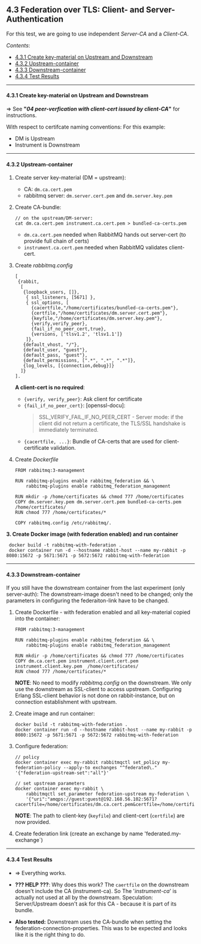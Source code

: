 
## 4.3 Federation over TLS: Client- and Server-Authentication

For this test, we are going to use independent *Server-CA* and a *Client-CA*.

*Contents*:
- [4.3.1 Create key-material on Upstream and Downstream](#431-create-key-material-on-upstream-and-downstream)
- [4.3.2 Upstream-container](#432-upstream-container)
- [4.3.3 Downstream-container](#433-downstream-container)
- [4.3.4 Test Results](#434-test-results)

---

#### 4.3.1 Create key-material on Upstream and Downstream

=> See **"*04 peer-verfication with client-cert issued by client-CA*"** for instructions.

With respect to certifcate naming conventions: For this example:
- DM is Upstream
- Instrument is Downstream 

---

#### 4.3.2 Upstream-container

1. Create server key-material (DM = upstream):
   - CA: `dm.ca.cert.pem` 
   - rabbitmq server: `dm.server.cert.pem` and `dm.server.key.pem`


2. Create CA-bundle:
   ````
   // on the upstream/DM-server: 
   cat dm.ca.cert.pem instrument.ca.cert.pem > bundled-ca-certs.pem
   ````
   - `dm.ca.cert.pem` needed when RabbitMQ hands out server-cert (to provide full chain of certs)
   - `instrument.ca.cert.pem` needed when RabbitMQ validates client-cert.
   

3. Create *rabbitmq.config*
   ````
   [
    {rabbit,
     [
      {loopback_users, []},
       { ssl_listeners, [5671] },
       { ssl_options, [
         {cacertfile,"/home/certificates/bundled-ca-certs.pem"},
         {certfile,"/home/certificates/dm.server.cert.pem"},
         {keyfile,"/home/certificates/dm.server.key.pem"},
         {verify,verify_peer},
         {fail_if_no_peer_cert,true},
         {versions, ['tlsv1.2', 'tlsv1.1']}
       ]},
      {default_vhost, "/"},
      {default_user, "guest"},
      {default_pass, "guest"},
      {default_permissions, [".*", ".*", ".*"]},
      {log_levels, [{connection,debug}]}	
     ]}
   ].
   ````
     
    **A client-cert is no required**:
      - `{verify, verify_peer}`: Ask client for certificate
      - `{fail_if_no_peer_cert}`: [openssl-docu]: 
        > SSL_VERIFY_FAIL_IF_NO_PEER_CERT - Server mode: if the client did not return a certificate, the TLS/SSL handshake is immediately terminated.
      - `{cacertfile, ...}`: Bundle of CA-certs that are used for client-certificate validation.


4. Create *Dockerfile*
   ````
   FROM rabbitmq:3-management

   RUN rabbitmq-plugins enable rabbitmq_federation && \ 
       rabbitmq-plugins enable rabbitmq_federation_management

   RUN mkdir -p /home/certificates && chmod 777 /home/certificates
   COPY dm.server.key.pem dm.server.cert.pem bundled-ca-certs.pem /home/certificates/
   RUN chmod 777 /home/certificates/*

   COPY rabbitmq.config /etc/rabbitmq/.
   ````


**3. Create Docker image (with federation enabled) and run container**
  ````
   docker build -t rabbitmq-with-federation .  
   docker container run -d --hostname rabbit-host --name my-rabbit -p 8080:15672 -p 5671:5671 -p 5672:5672 rabbitmq-with-federation 
  ````

---

#### 4.3.3 Downstream-container

If you still have the downstream container from the last experiment (only server-auth): 
The downstream-image doesn't need to be changed; only the parameters in configuring the federaiton-link have to be changed.

1. Create Dockerfile - with federation enabled and all key-material copied into the container:
   ````
   FROM rabbitmq:3-management

   RUN rabbitmq-plugins enable rabbitmq_federation && \
       rabbitmq-plugins enable rabbitmq_federation_management

   RUN mkdir -p /home/certificates && chmod 777 /home/certificates
   COPY dm.ca.cert.pem instrument.client.cert.pem instrument.client.key.pem  /home/certificates/
   RUN chmod 777 /home/certificates/*
   ````

   **NOTE**: No need to modify *rabbitmq.config* on the downstream.
   We only use the downstream as SSL-client to access upstream.
   Configuring Erlang SSL-client behavior is not done on rabbit-instance, but on connection establishment with upstream.


2. Create image and run container:
   ````
   docker build -t rabbitmq-with-federation .  
   docker container run -d --hostname rabbit-host --name my-rabbit -p 8080:15672 -p 5671:5671 -p 5672:5672 rabbitmq-with-federation 
   ````

3. Configure federation:
   ````
   // policy
   docker container exec my-rabbit rabbitmqctl set_policy my-federation-policy --apply-to exchanges "^federated\." '{"federation-upstream-set":"all"}'   

   // set upstream parameters
   docker container exec my-rabbit \
       rabbitmqctl set_parameter federation-upstream my-federation \
       '{"uri":"amqps://guest:guest@192.168.56.102:5671?cacertfile=/home/certificates/dm.ca.cert.pem&certfile=/home/certificates/instrument.client.cert.pem&keyfile=/home/certificates/instrument.client.key.pem&verify=verify_peer&server_name_indication=x800dm","expires":3600000}'
   ````

   **NOTE**: The path to client-key (`keyfile`) and client-cert (`certfile`) are now provided. 

    

4. Create federation link (create an exchange by name 'federated.my-exchange`)

---

#### 4.3.4 Test Results

- => Everything works.


- **??? HELP ???**: Why does this work? The `caertfile` on the downstream doesn't include the CA (instrument-ca). So
The '*instrument-ca*' is actually not used at all by the downstream.
Speculation: Server/Upstream doesn't ask for this CA - because it is part of its bundle.  

- **Also tested:** Downstream uses the CA-bundle when setting the federation-connection-properties. 
  This was to be expected and looks like it is the right thing to do.
